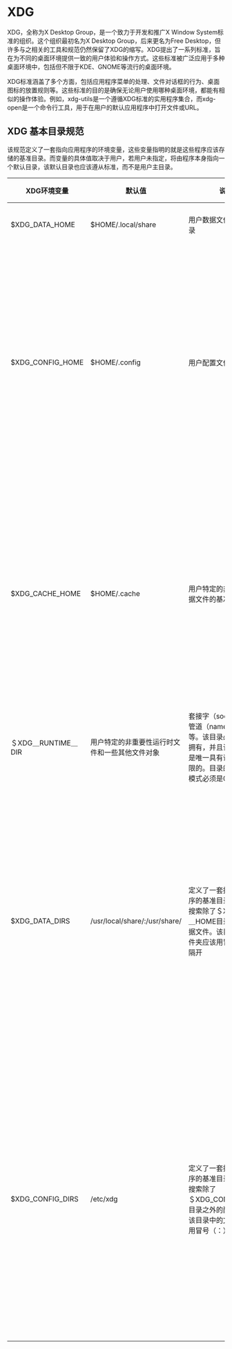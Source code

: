 # XDG

XDG，全称为X Desktop Group，是一个致力于开发和推广X Window System标准的组织。这个组织最初名为X Desktop Group，后来更名为Free Desktop，但许多与之相关的工具和规范仍然保留了XDG的缩写。XDG提出了一系列标准，旨在为不同的桌面环境提供一致的用户体验和操作方式。这些标准被广泛应用于多种桌面环境中，包括但不限于KDE、GNOME等流行的桌面环境。

XDG标准涵盖了多个方面，包括应用程序菜单的处理、文件对话框的行为、桌面图标的放置规则等。这些标准的目的是确保无论用户使用哪种桌面环境，都能有相似的操作体验。例如，xdg-utils是一个遵循XDG标准的实用程序集合，而xdg-open是一个命令行工具，用于在用户的默认应用程序中打开文件或URL。

## XDG 基本目录规范
该规范定义了一套指向应用程序的环境变量，这些变量指明的就是这些程序应该存储的基准目录。而变量的具体值取决于用户，若用户未指定，将由程序本身指向一个默认目录，该默认目录也应该遵从标准，而不是用户主目录。

| XDG环境变量 | 默认值 | 说明 | 使用场景 |
| --------- | ----- | ---- | ------ |
| $XDG_DATA_HOME | $HOME/.local/share | 用户数据文件的基本目录 | 用户下载的插件 |
| $XDG_CONFIG_HOME | $HOME/.config | 用户配置文件基本目录 | 用户配置。一般来说，这个地方可以在程序初始化的时候存储一个默认的配置文件供加载和修改 |
| $XDG_CACHE_HOME | $HOME/.cache | 用户特定的非重要性数据文件的基准目录 | 缓存的缩略图、歌曲文件、视频文件等。程序应该做到哪怕这个目录被用户删了也能正常运行 |
| ＄XDG＿RUNTIME＿DIR | 用户特定的非重要性运行时文件和一些其他文件对象 | 套接字（socket）、命名管道（named pipes）等。该目录必须由用户拥有，并且该用户必须是唯一具有读写访问权限的。目录的Unix访问模式必须是0700 |
| $XDG_DATA_DIRS | /usr/local/share/:/usr/share/ | 定义了一套按照偏好顺序的基准目录集，用来搜索除了＄XDG＿DATA＿HOME目录之外的数据文件。该目录中的文件夹应该用冒号（：）隔开 | 可以被所有用户使用的插件或者主题。一般来说，应用程序安装的时候可以加载插件、主题等文件到这个目录。 |
| $XDG_CONFIG_DIRS | /etc/xdg | 定义了一套按照偏好顺序的基准目录集，用来搜索除了＄XDG_CONFIG_HOME目录之外的配置文件。该目录中的文件夹应该用冒号（：）隔开 | 可以被用户特定的配置文件所覆盖的系统层面的配置文件。一般来说，应用程序安装的时候可以加载配置文件到这个目录 |

